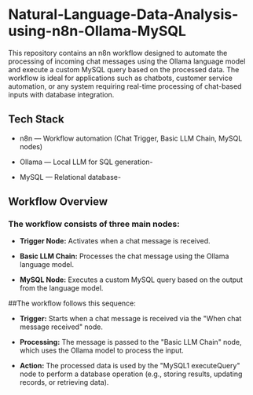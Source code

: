 # Natural-Language-Data-Analysis-using-n8n-Ollama-MySQL

This repository contains an n8n workflow designed to automate the processing of incoming chat messages using the Ollama language model and execute a custom MySQL query based on the processed data. The workflow is ideal for applications such as chatbots, customer service automation, or any system requiring real-time processing of chat-based inputs with database integration.

## Tech Stack

- n8n — Workflow automation (Chat Trigger, Basic LLM Chain, MySQL nodes)

- Ollama — Local LLM for SQL generation-

- MySQL — Relational database-


## Workflow Overview

### The workflow consists of three main nodes:


- **Trigger Node:** Activates when a chat message is received.

- **Basic LLM Chain:** Processes the chat message using the Ollama language model.

- **MySQL Node:** Executes a custom MySQL query based on the output from the language model.


##The workflow follows this sequence:

- **Trigger:** Starts when a chat message is received via the "When chat message received" node.

- **Processing:** The message is passed to the "Basic LLM Chain" node, which uses the Ollama model to process the input.

- **Action:** The processed data is used by the "MySQL1 executeQuery" node to perform a database operation (e.g., storing results, updating records, or retrieving data).

